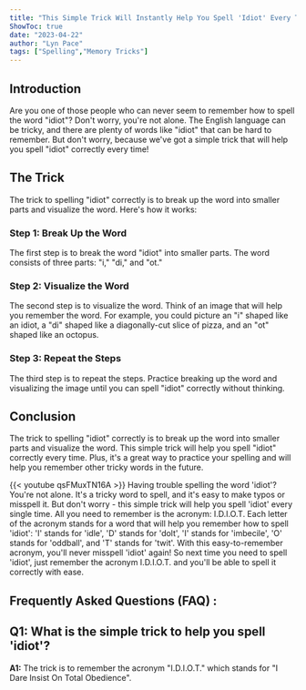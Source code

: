 ```yaml
---
title: "This Simple Trick Will Instantly Help You Spell 'Idiot' Every Time!"
ShowToc: true 
date: "2023-04-22"
author: "Lyn Pace" 
tags: ["Spelling","Memory Tricks"]
---
```

## Introduction

Are you one of those people who can never seem to remember how to spell the word "idiot"? Don't worry, you're not alone. The English language can be tricky, and there are plenty of words like "idiot" that can be hard to remember. But don't worry, because we've got a simple trick that will help you spell "idiot" correctly every time!

## The Trick

The trick to spelling "idiot" correctly is to break up the word into smaller parts and visualize the word. Here's how it works:

### Step 1: Break Up the Word

The first step is to break the word "idiot" into smaller parts. The word consists of three parts: "i," "di," and "ot."

### Step 2: Visualize the Word

The second step is to visualize the word. Think of an image that will help you remember the word. For example, you could picture an "i" shaped like an idiot, a "di" shaped like a diagonally-cut slice of pizza, and an "ot" shaped like an octopus.

### Step 3: Repeat the Steps

The third step is to repeat the steps. Practice breaking up the word and visualizing the image until you can spell "idiot" correctly without thinking.

## Conclusion

The trick to spelling "idiot" correctly is to break up the word into smaller parts and visualize the word. This simple trick will help you spell "idiot" correctly every time. Plus, it's a great way to practice your spelling and will help you remember other tricky words in the future.

{{< youtube qsFMuxTN16A >}} 
Having trouble spelling the word 'idiot'? You're not alone. It's a tricky word to spell, and it's easy to make typos or misspell it. But don't worry - this simple trick will help you spell 'idiot' every single time. All you need to remember is the acronym: I.D.I.O.T. Each letter of the acronym stands for a word that will help you remember how to spell 'idiot': 'I' stands for 'idle', 'D' stands for 'dolt', 'I' stands for 'imbecile', 'O' stands for 'oddball', and 'T' stands for 'twit'. With this easy-to-remember acronym, you'll never misspell 'idiot' again! So next time you need to spell 'idiot', just remember the acronym I.D.I.O.T. and you'll be able to spell it correctly with ease.

## Frequently Asked Questions (FAQ) :
## Q1: What is the simple trick to help you spell 'idiot'?

**A1:** The trick is to remember the acronym "I.D.I.O.T." which stands for "I Dare Insist On Total Obedience".





